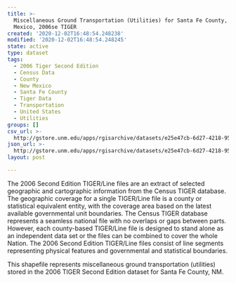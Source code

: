 ```yaml
---
title: >-
  Miscellaneous Ground Transportation (Utilities) for Santa Fe County, New
  Mexico, 2006se TIGER
created: '2020-12-02T16:48:54.248238'
modified: '2020-12-02T16:48:54.248245'
state: active
type: dataset
tags:
  - 2006 Tiger Second Edition
  - Census Data
  - County
  - New Mexico
  - Santa Fe County
  - Tiger Data
  - Transportation
  - United States
  - Utilities
groups: []
csv_url: >-
  http://gstore.unm.edu/apps/rgisarchive/datasets/e25e47cb-6d27-4218-95f7-39bb68b21b16/tgr2006se_sant_lkc.derived.csv
json_url: >-
  http://gstore.unm.edu/apps/rgisarchive/datasets/e25e47cb-6d27-4218-95f7-39bb68b21b16/tgr2006se_sant_lkc.derived.json
layout: post

---
```

The 2006 Second Edition TIGER/Line files are an extract of selected geographic and cartographic information from the Census TIGER database.  The geographic coverage for a single TIGER/Line file is a county or statistical equivalent entity, with the coverage area based on the latest available governmental unit boundaries. The Census TIGER database represents a seamless national file with no overlaps or gaps between parts.  However, each county-based TIGER/Line file is designed to stand alone as an independent data set or the files can be combined to cover the whole Nation.  The 2006 Second Edition  TIGER/Line files consist of line segments representing physical features and governmental and statistical boundaries.  

This shapefile represents miscellaneous ground transportation (utilities) stored in the 2006 TIGER Second Edition dataset for Santa Fe County, NM.
